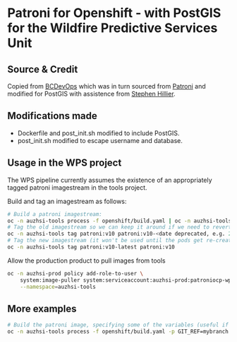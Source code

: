 # Patroni for Openshift - with PostGIS for the Wildfire Predictive Services Unit

## Source & Credit

Copied from [BCDevOps](https://github.com/bcdevOps/platform-services/) which was in turn sourced from [Patroni](https://github.com/zalando/patroni) and modified for PostGIS with assistence from [Stephen Hillier](https://gist.github.com/stephenhillier/17bf0a7365f00c916d80733028f34ae9).

## Modifications made

- Dockerfile and post_init.sh modified to include PostGIS.
- post_init.sh modified to escape username and database.

## Usage in the WPS project

The WPS pipeline currently assumes the existence of an appropriately tagged patroni imagestream in the tools project.

Build and tag an imagestream as follows:

```bash
# Build a patroni imagestream:
oc -n auzhsi-tools process -f openshift/build.yaml | oc -n auzhsi-tools apply -f -
# Tag the old imagestream so we can keep it around if we need to revert:
oc -n auzhsi-tools tag patroni:v10 patroni:v10-<date deprecated, e.g. 20200826>
# Tag the new imagestream (it won't be used until the pods get re-created):
oc -n auzhsi-tools tag patroni:v10-latest patroni:v10
```

Allow the production product to pull images from tools

```bash
oc -n auzhsi-prod policy add-role-to-user \
    system:image-puller system:serviceaccount:auzhsi-prod:patroniocp-wps-prod \
    --namespace=auzhsi-tools
```

## More examples

```bash
# Build the patroni image, specifying some of the variables (useful if you're testing)
oc -n auzhsi-tools process -f openshift/build.yaml -p GIT_REF=mybranch -p VERSION=yourtag | oc -n auzhsi-tools apply -f -
```
